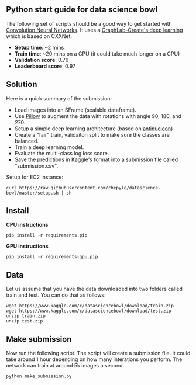 Python start guide for data science bowl
----------------------------------------

The following set of scripts should be a good way to get started with
[Convolution Neural
Networks](http://en.wikipedia.org/wiki/Convolutional_neural_network).  It uses
a [GraphLab-Create's deep
learning](https://dato.com/learn/userguide/#neural-net-classifier) which is
based on CXXNet. 

* **Setup time**: ~2 mins
* **Train time**: ~20 mins on a GPU (it could take much longer on a CPU)
* **Validation score**: 0.76
* **Leaderboard score**: 0.97


Solution
--------

Here is a quick summary of the submission:

* Load images into an SFrame (scalable dataframe).
* Use [Pillow](https://pypi.python.org/pypi/Pillow/) to augment the data with
  rotations with angle 90, 180, and 270.
* Setup a simple deep learning architecture (based on
  [antinucleon](https://github.com/antinucleon/cxxnet/blob/master/example/kaggle_bowl/bowl.conf]))
* Create a "fair" train, validaiton split to make sure the classes are balanced.
* Train a deep learning model.
* Evaluate the multi-class log loss score.
* Save the predictions in Kaggle's format into a submission file called "submission.csv".

Setup for EC2 instance:
```
curl https://raw.githubusercontent.com/chepyle/datascience-bowl/master/setup.sh | sh
```

Install
-------
**CPU instructions**
```
pip install -r requirements.pip
```

**GPU instructions**
```
pip install -r requirements-gpu.pip
```

Data
-----
Let us assume that you have the data downloaded into two folders called train 
and test. You can do that as follows:

```
wget https://www.kaggle.com/c/datasciencebowl/download/train.zip
wget https://www.kaggle.com/c/datasciencebowl/download/test.zip
unzip train.zip
unzip test.zip
```

Make submission
---------------

Now run the following script. The script will create a submission file. It 
could take around 1 hour depending on how many interations you perform. The
network can train at around 5k images a second.

```
python make_submission.py
```
